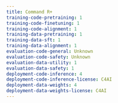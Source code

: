 ```yaml
---
title: Command R+
training-code-pretraining: 1
training-code-finetuning: 1
training-code-alignment: 1
training-data-pretraining: 1
training-data-sft: 1
training-data-alignment: 1
evaluation-code-general: Unknown
evaluation-code-safety: Unknown
evaluation-data-utility: 1
evaluation-data-safety: 1
deployment-code-inference: 4
deployment-code-inference-license: C4AI
deployment-data-weights: 4
deployment-data-weights-license: C4AI
---
```

